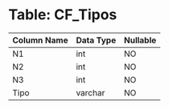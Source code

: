 # Table: CF_Tipos

| Column Name | Data Type | Nullable |
|-------------|-----------|----------|
| N1 | int | NO |
| N2 | int | NO |
| N3 | int | NO |
| Tipo | varchar | NO |
